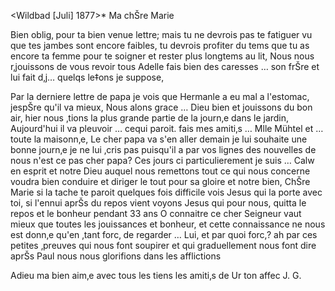  <Wildbad [Juli] 1877>*
Ma chŠre Marie

Bien oblig‚ pour ta bien venue lettre; mais tu ne devrois pas te fatiguer vu que tes jambes sont encore faibles, tu devrois profiter du tems que tu as encore ta femme pour te soigner et rester plus longtems au lit, Nous nous r‚jouissons de vous revoir tous Adelle fais bien des caresses … son frŠre et lui fait d‚j… quelqs le‡ons je suppose,

Par la derniere lettre de papa je vois que Hermanle a eu mal a l'estomac, jespŠre qu'il va mieux, Nous alons grace … Dieu bien et jouissons du bon air, hier nous ‚tions la plus grande partie de la journ‚e dans le jardin, Aujourd'hui il va pleuvoir … cequi paroit. fais mes amiti‚s … Mlle Mühtel et … toute la maisonn‚e, Le cher papa va s'en aller demain je lui souhaite une bonne journ‚e je ne lui ‚cris pas puisqu'il a par vos lignes des nouvelles de nous n'est ce pas cher papa? Ces jours ci particulierement je suis … Calw en esprit et notre Dieu auquel nous remettons tout ce qui nous concerne voudra bien conduire et diriger le tout pour sa gloire et notre bien, ChŠre Marie si la tache te paroit quelques fois difficile vois Jesus qui la porte avec toi, si l'ennui aprŠs du repos vient voyons Jesus qui pour nous, quitta le repos et le bonheur pendant 33 ans O connaitre ce cher Seigneur vaut mieux que toutes les jouissances et bonheur, et cette connaissance ne nous est donn‚e qu'en ‚tant forc‚ de regarder … Lui, et par quoi forc‚? ah par ces petites ‚preuves qui nous font soupirer et qui graduellement nous font dire aprŠs Paul nous nous glorifions dans les afflictions

Adieu ma bien aim‚e avec tous les tiens les amiti‚s de Ur
 ton affec J. G.
